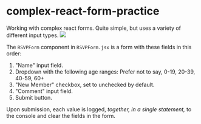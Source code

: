 # complex-react-form-practice
Working with complex react forms. Quite simple, but uses a variety of different input types.
**![](https://lh4.googleusercontent.com/QuXyjliOoPyjpqQtYwO8Gn8iyr4_x-h0motbOyRZaT8eSm_OW1igEN95XJW3i1PyUh5oZd1GvPl--gKchVHPOMG1PRtp53Q9yyAOzQ5huA9ietJhU2Ls7qEQIt0oqn3XMUp-n1Ke)**

The  `RSVPForm`  component in  `RSVPForm.jsx` is a form with these fields in this order:

1.  "Name" input field.
2.  Dropdown with the following age ranges: Prefer not to say, 0-19, 20-39, 40-59, 60+
3.  "New Member" checkbox, set to unchecked by default.
4.  "Comment" input field.
5.  Submit button.

Upon submission, each value is logged,  _together, in a single statement,_  to the console and clear the fields in the form.
